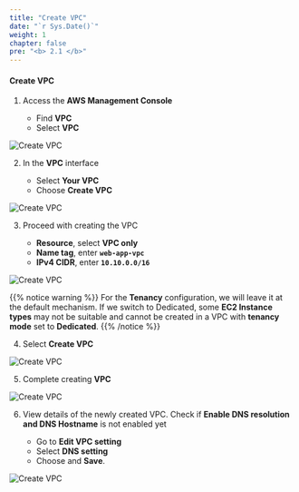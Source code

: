 ```yaml
---
title: "Create VPC"
date: "`r Sys.Date()`"
weight: 1
chapter: false
pre: "<b> 2.1 </b>"
---
```


#### Create VPC

1. Access the **AWS Management Console**

   - Find **VPC**
   - Select **VPC**
  
![Create VPC](/images/2/000.png?featherlight=false&width=90pc)

2. In the **VPC** interface

   - Select **Your VPC**
   - Choose **Create VPC**
   
![Create VPC](/images/2/001.png?featherlight=false&width=90pc)

3. Proceed with creating the VPC

   - **Resource**, select **VPC only**
   - **Name tag**, enter **`web-app-vpc`**
   - **IPv4 CIDR**, enter **`10.10.0.0/16`**
  
![Create VPC](/images/2/002.png?featherlight=false&width=90pc) 

{{% notice warning %}}
For the **Tenancy** configuration, we will leave it at the default mechanism. If we switch to Dedicated, some **EC2 Instance types** may not be suitable and cannot be created in a VPC with **tenancy mode** set to **Dedicated**.
{{% /notice %}}

4. Select **Create VPC**

![Create VPC](/images/2/003.png?featherlight=false&width=90pc)

5. Complete creating **VPC**

![Create VPC](/images/2/004.png?featherlight=false&width=90pc)

6. View details of the newly created VPC. Check if **Enable DNS resolution and DNS Hostname** is not enabled yet

   - Go to **Edit VPC setting**
   - Select **DNS setting**
   - Choose and **Save**.

![Create VPC](/images/2/005.png?featherlight=false&width=90pc)
